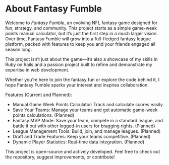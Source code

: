 # About Fantasy Fumble

Welcome to _Fantasy Fumble_, an evolving NFL fantasy game designed for fun, strategy, and community. This project starts as a simple game-week points manual calculator, but it’s just the first step in a much larger vision. Over time, Fantasy Fumble will grow into a full-fledged fantasy league platform, packed with features to keep you and your friends engaged all season long.

This project isn’t just about the game—it’s also a showcase of my skills in Ruby on Rails and a passion project built to refine and demonstrate my expertise in web development.

Whether you're here to join the fantasy fun or explore the code behind it, I hope Fantasy Fumble sparks your interest and inspires collaboration.

Features (Current and Planned):

- Manual Game Week Points Calculator: Track and calculate scores easily.
- Save Your Teams: Manage your teams and get automatic game-week points calculations. (Planned)
- Fantasy MVP Mode: Save your team, compete in a standard league, and battle it out with other logged-in users for bragging rights. (Planned)
- League Management Tools: Build, join, and manage leagues. (Planned)
- Draft and Trade Features: Keep your teams competitive. (Planned)
- Dynamic Player Statistics: Real-time data integration. (Planned)

This project is open-source and actively developed. Feel free to check out the repository, suggest improvements, or contribute!
